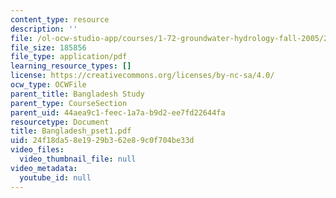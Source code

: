 ```yaml
---
content_type: resource
description: ''
file: /ol-ocw-studio-app/courses/1-72-groundwater-hydrology-fall-2005/24f18da58e1929b362e89c0f704be33d_Bangladesh_pset1.pdf
file_size: 185856
file_type: application/pdf
learning_resource_types: []
license: https://creativecommons.org/licenses/by-nc-sa/4.0/
ocw_type: OCWFile
parent_title: Bangladesh Study
parent_type: CourseSection
parent_uid: 44aea9c1-feec-1a7a-b9d2-ee7fd22644fa
resourcetype: Document
title: Bangladesh_pset1.pdf
uid: 24f18da5-8e19-29b3-62e8-9c0f704be33d
video_files:
  video_thumbnail_file: null
video_metadata:
  youtube_id: null
---
```

